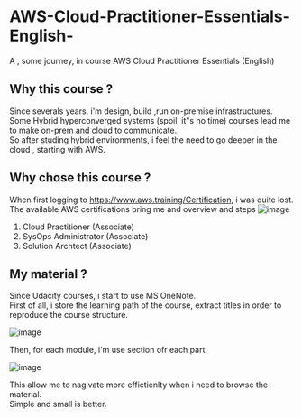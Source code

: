 AWS-Cloud-Practitioner-Essentials-English-
================
A , some journey, in course AWS Cloud Practitioner Essentials (English)

Why this course ?
------------
Since severals years, i'm design, build ,run on-premise infrastructures.\
Some Hybrid hyperconverged systems (spoil, it"s no time) courses lead me to make on-prem and cloud to communicate.\
So after studing hybrid environments, i feel the need to go deeper in the cloud , starting with AWS.

Why chose this course ?
------------
When first logging to https://www.aws.training/Certification, i was quite lost.\
The available AWS certifications bring me and overview and steps
![image](https://user-images.githubusercontent.com/79169883/130522258-403f59b0-cc3b-4c06-9dd3-1e956eddafa4.png)

1. Cloud Practitioner (Associate)
2. SysOps Administrator (Associate)
3. Solution Archtect (Associate)

My material ?
------------
Since Udacity courses, i start to use MS OneNote.\
First of all, i store the learning path of the course, extract titles in order to reproduce the course structure.

![image](https://user-images.githubusercontent.com/79169883/130522954-4cb98ab7-d51b-40ff-97a2-7d81e0f6c1b0.png)

Then, for each module, i'm use section ofr each part.

![image](https://user-images.githubusercontent.com/79169883/130522928-924d9465-2e30-41a6-a388-b02c036c92d1.png)

This allow me to nagivate more effictienlty when i need to browse the material.\
Simple and small is better.


